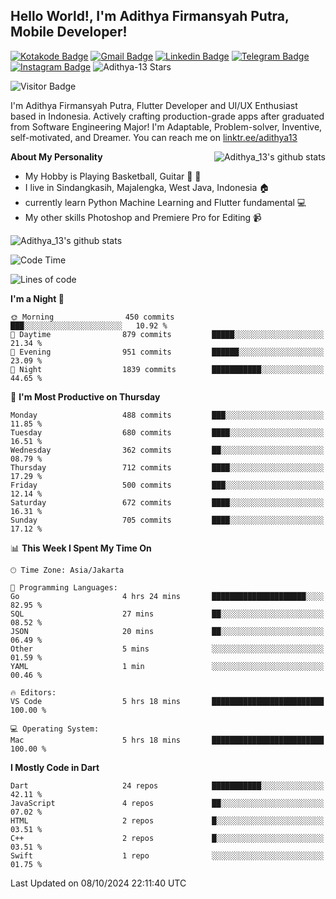 
## Hello World!, I'm Adithya Firmansyah Putra, Mobile Developer!

[![Kotakode Badge](https://img.shields.io/badge/-Kotakode-green?style=plastic&logo=Kotakode&link=https://kotakode.com/users/527/adithya-13)](https://kotakode.com/users/527/adithya-13)
[![Gmail Badge](https://img.shields.io/badge/-Gmail-white?style=plastic&logo=Gmail&link=mailto:aditputrafirmansyah@gmail.com)](mailto:aditputrafirmansyah@gmail.com)
[![Linkedin Badge](https://img.shields.io/badge/-LinkedIn-blue?style=plastic&logo=Linkedin&link=https://www.linkedin.com/in/aditputrafirmansyah/)](https://www.linkedin.com/in/aditputrafirmansyah/) 
[![Telegram Badge](https://img.shields.io/badge/-Telegram-blue?style=plastic&logo=telegram&link=https://t.me/Adithya_13)](https://t.me/Adithya_13) 
[![Instagram Badge](https://img.shields.io/badge/-Instagram-white?style=plastic&logo=instagram&link=https://www.instagram.com/adithya_firmansyahputra/)](https://www.instagram.com/adithya_firmansyahputra/)
![Adithya-13 Stars](https://img.shields.io/github/stars/Adithya-13?affiliations=OWNER&style=social)

![Visitor Badge](https://visitor-badge.laobi.icu/badge?page_id=Adithya-13.Adithya-13)

I'm Adithya Firmansyah Putra, Flutter Developer and UI/UX Enthusiast based in Indonesia. Actively crafting production-grade apps after graduated from Software Engineering Major! I'm Adaptable, Problem-solver, Inventive, self-motivated, and Dreamer. You can reach me on [linktr.ee/adithya13](https://linktr.ee/adithya13)

<img align="right" alt="Adithya_13's github stats" src="https://github-readme-stats.vercel.app/api/top-langs/?username=Adithya-13&theme=radical&show_icons=true&hide_border=true&line_height=24"/>

**About My Personality**

- My Hobby is Playing Basketball, Guitar :basketball: :guitar: 
- I live in Sindangkasih, Majalengka, West Java, Indonesia :house:
- currently learn Python Machine Learning and Flutter fundamental :computer:
- My other skills Photoshop and Premiere Pro for Editing :video_camera:

<img alt="Adithya_13's github stats" src="https://github-readme-stats.vercel.app/api?username=Adithya-13&count_private=true&show_icons=true&hide_border=true&include_all_commits=true&line_height=24&theme=radical"/>

<!--START_SECTION:waka-->
![Code Time](http://img.shields.io/badge/Code%20Time-2%2C412%20hrs%2015%20mins-blue)

![Lines of code](https://img.shields.io/badge/From%20Hello%20World%20I%27ve%20Written-2.3%20million%20lines%20of%20code-blue)

**I'm a Night 🦉** 

```text
🌞 Morning                450 commits         ███░░░░░░░░░░░░░░░░░░░░░░   10.92 % 
🌆 Daytime                879 commits         █████░░░░░░░░░░░░░░░░░░░░   21.34 % 
🌃 Evening                951 commits         ██████░░░░░░░░░░░░░░░░░░░   23.09 % 
🌙 Night                  1839 commits        ███████████░░░░░░░░░░░░░░   44.65 % 
```
📅 **I'm Most Productive on Thursday** 

```text
Monday                   488 commits         ███░░░░░░░░░░░░░░░░░░░░░░   11.85 % 
Tuesday                  680 commits         ████░░░░░░░░░░░░░░░░░░░░░   16.51 % 
Wednesday                362 commits         ██░░░░░░░░░░░░░░░░░░░░░░░   08.79 % 
Thursday                 712 commits         ████░░░░░░░░░░░░░░░░░░░░░   17.29 % 
Friday                   500 commits         ███░░░░░░░░░░░░░░░░░░░░░░   12.14 % 
Saturday                 672 commits         ████░░░░░░░░░░░░░░░░░░░░░   16.31 % 
Sunday                   705 commits         ████░░░░░░░░░░░░░░░░░░░░░   17.12 % 
```


📊 **This Week I Spent My Time On** 

```text
🕑︎ Time Zone: Asia/Jakarta

💬 Programming Languages: 
Go                       4 hrs 24 mins       █████████████████████░░░░   82.95 % 
SQL                      27 mins             ██░░░░░░░░░░░░░░░░░░░░░░░   08.52 % 
JSON                     20 mins             ██░░░░░░░░░░░░░░░░░░░░░░░   06.49 % 
Other                    5 mins              ░░░░░░░░░░░░░░░░░░░░░░░░░   01.59 % 
YAML                     1 min               ░░░░░░░░░░░░░░░░░░░░░░░░░   00.46 % 

🔥 Editors: 
VS Code                  5 hrs 18 mins       █████████████████████████   100.00 % 

💻 Operating System: 
Mac                      5 hrs 18 mins       █████████████████████████   100.00 % 
```

**I Mostly Code in Dart** 

```text
Dart                     24 repos            ███████████░░░░░░░░░░░░░░   42.11 % 
JavaScript               4 repos             ██░░░░░░░░░░░░░░░░░░░░░░░   07.02 % 
HTML                     2 repos             █░░░░░░░░░░░░░░░░░░░░░░░░   03.51 % 
C++                      2 repos             █░░░░░░░░░░░░░░░░░░░░░░░░   03.51 % 
Swift                    1 repo              ░░░░░░░░░░░░░░░░░░░░░░░░░   01.75 % 
```




 Last Updated on 08/10/2024 22:11:40 UTC
<!--END_SECTION:waka-->
